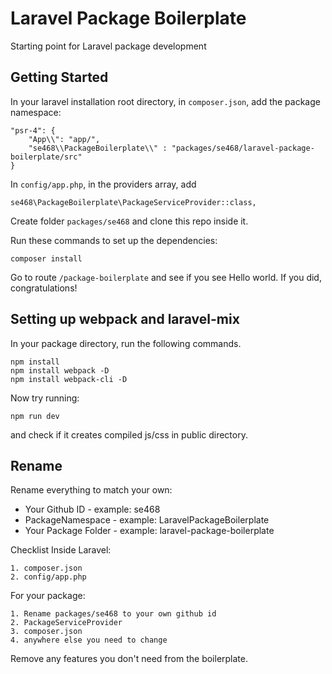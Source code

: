 # Laravel Package Boilerplate
Starting point for Laravel package development

## Getting Started

In your laravel installation root directory, in `composer.json`, add the package namespace: 

```
"psr-4": {
    "App\\": "app/",
    "se468\\PackageBoilerplate\\" : "packages/se468/laravel-package-boilerplate/src"
}
```

In `config/app.php`, in the providers array, add 
```
se468\PackageBoilerplate\PackageServiceProvider::class,
```

Create folder `packages/se468` and clone this repo inside it.

Run these commands to set up the dependencies:
```
composer install
```

Go to route `/package-boilerplate` and see if you see Hello world. If you did, congratulations!

## Setting up webpack and laravel-mix
In your package directory, run the following commands.
```
npm install
npm install webpack -D
npm install webpack-cli -D
```

Now try running:
```
npm run dev
```
and check if it creates compiled js/css in public directory.

## Rename

Rename everything to match your own:
* Your Github ID - example: se468
* PackageNamespace - example: LaravelPackageBoilerplate
* Your Package Folder - example: laravel-package-boilerplate

Checklist
Inside Laravel: 
```
1. composer.json
2. config/app.php
```

For your package:
```
1. Rename packages/se468 to your own github id
2. PackageServiceProvider
3. composer.json
4. anywhere else you need to change
```

Remove any features you don't need from the boilerplate.


